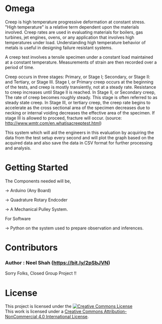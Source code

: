 # Omega
Creep is high temperature progressive deformation at constant stress. "High temperature" is a relative term dependent upon the materials involved. Creep rates are used in evaluating materials for boilers, gas turbines, jet engines, ovens, or any application that involves high temperatures under load. Understanding high temperature behavior of metals is useful in designing failure resistant systems.

A creep test involves a tensile specimen under a constant load maintained at a constant temperature. Measurements of strain are then recorded over a period of time.

Creep occurs in three stages: Primary, or Stage I; Secondary, or Stage II: and Tertiary, or Stage III. Stage I, or Primary creep occurs at the beginning of the tests, and creep is mostly transiently, not at a steady rate. Resistance to creep increases until Stage II is reached. In Stage II, or Secondary creep, The rate of creep becomes roughly steady. This stage is often referred to as steady state creep. In Stage III, or tertiary creep, the creep rate begins to accelerate as the cross sectional area of the specimen decreases due to necking or internal voiding decreases the effective area of the specimen. If stage III is allowed to proceed, fracture will occur. (source: http://www.wmtr.com/en.whatisacreeptest.html)

This system which will aid the engineers in this evaluation by acquiring the data from the test setup every second and will plot the graph based on the acquired data and also save the data in CSV format for further processing and analysis.

# Getting Started
The Components needed will be,

-> Arduino (Any Board)

-> Quadrature Rotary Endcoder

-> A Mechanical Pulley System.

For Software

-> Python on the system used to prepare observation and inferences.


# Contributors
### Author : Neel Shah (https://bit.ly/2pSbJVN)

Sorry Folks, Closed Group Project !!

# License

This project is licensed under the <a rel="license" href="http://creativecommons.org/licenses/by-nc/4.0/"><img alt="Creative Commons License" style="border-width:0" src="https://i.creativecommons.org/l/by-nc/4.0/88x31.png" /></a><br />This work is licensed under a <a rel="license" href="http://creativecommons.org/licenses/by-nc/4.0/">Creative Commons Attribution-NonCommercial 4.0 International License</a>.
